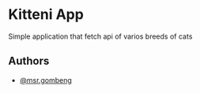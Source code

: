 # Kitteni App

Simple application that fetch api of varios breeds of cats

## Authors

- [@msr.gombeng](https://www.instagram.com/msr.gombeng)
